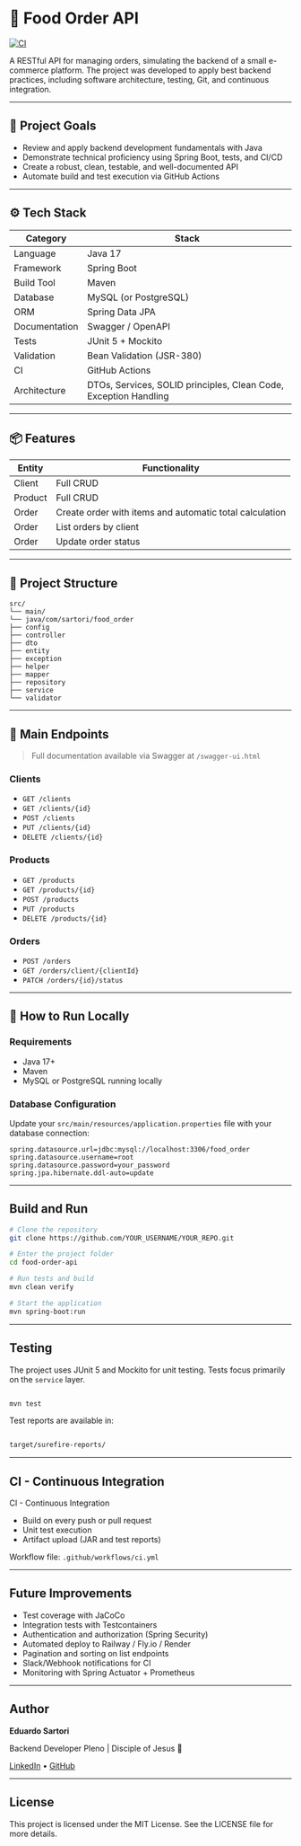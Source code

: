# 🛒 Food Order API

[![CI](https://github.com/oeduardosartori/Food-Order/actions/workflows/ci.yml/badge.svg)](https://github.com/SEU_USUARIO/SEU_REPOSITORIO/actions)

A RESTful API for managing orders, simulating the backend of a small e-commerce platform. The project was developed to apply best backend practices, including software architecture, testing, Git, and continuous integration.

---

## 📌 Project Goals

- Review and apply backend development fundamentals with Java
- Demonstrate technical proficiency using Spring Boot, tests, and CI/CD
- Create a robust, clean, testable, and well-documented API
- Automate build and test execution via GitHub Actions

---

## ⚙️ Tech Stack

| Category        | Stack                                                        |
|----------------|--------------------------------------------------------------|
| Language        | Java 17                                                      |
| Framework       | Spring Boot                                                  |
| Build Tool      | Maven                                                        |
| Database        | MySQL (or PostgreSQL)                                        |
| ORM             | Spring Data JPA                                              |
| Documentation   | Swagger / OpenAPI                                            |
| Tests           | JUnit 5 + Mockito                                            |
| Validation      | Bean Validation (JSR-380)                                    |
| CI              | GitHub Actions                                               |
| Architecture    | DTOs, Services, SOLID principles, Clean Code, Exception Handling |

---

## 📦 Features

| Entity   | Functionality                                              |
|----------|------------------------------------------------------------|
| Client   | Full CRUD                                                  |
| Product  | Full CRUD                                                  |
| Order    | Create order with items and automatic total calculation    |
| Order    | List orders by client                                      |
| Order    | Update order status                                        |

---

## 🧱 Project Structure

```
src/
└── main/
└── java/com/sartori/food_order
├── config
├── controller
├── dto
├── entity
├── exception
├── helper
├── mapper
├── repository
├── service
└── validator
```
---

## 🔄 Main Endpoints

> Full documentation available via Swagger at `/swagger-ui.html`

### Clients
- `GET /clients`
- `GET /clients/{id}`
- `POST /clients`
- `PUT /clients/{id}`
- `DELETE /clients/{id}`

### Products
- `GET /products`
- `GET /products/{id}`
- `POST /products`
- `PUT /products`
- `DELETE /products/{id}`

### Orders
- `POST /orders`
- `GET /orders/client/{clientId}`
- `PATCH /orders/{id}/status`

---

## 🚀 How to Run Locally

### Requirements

- Java 17+
- Maven
- MySQL or PostgreSQL running locally

### Database Configuration

Update your `src/main/resources/application.properties` file with your database connection:

```properties
spring.datasource.url=jdbc:mysql://localhost:3306/food_order
spring.datasource.username=root
spring.datasource.password=your_password
spring.jpa.hibernate.ddl-auto=update
```
---

## Build and Run

```bash
# Clone the repository
git clone https://github.com/YOUR_USERNAME/YOUR_REPO.git

# Enter the project folder
cd food-order-api

# Run tests and build
mvn clean verify

# Start the application
mvn spring-boot:run

```
---

## Testing

The project uses JUnit 5 and Mockito for unit testing. Tests focus primarily on the `service` layer.

```bash

mvn test

```

Test reports are available in:

```bash

target/surefire-reports/

```

---

## CI - Continuous Integration

CI - Continuous Integration
- Build on every push or pull request
- Unit test execution
- Artifact upload (JAR and test reports)

Workflow file: `.github/workflows/ci.yml`

--- 

## Future Improvements

- Test coverage with JaCoCo
- Integration tests with Testcontainers
- Authentication and authorization (Spring Security)
- Automated deploy to Railway / Fly.io / Render
- Pagination and sorting on list endpoints
- Slack/Webhook notifications for CI
- Monitoring with Spring Actuator + Prometheus

---

## Author
**Eduardo Sartori**

Backend Developer Pleno | Disciple of Jesus 🙏

[LinkedIn](https://www.linkedin.com/in/oeduardosartori) • [GitHub](https://github.com/oeduardosartori)

---

## License
This project is licensed under the MIT License. See the LICENSE file for more details.
